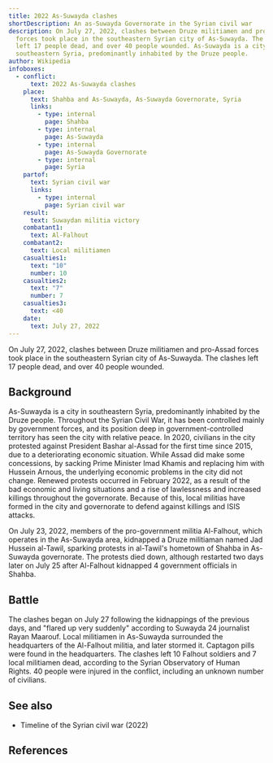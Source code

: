 ```yaml
---
title: 2022 As-Suwayda clashes
shortDescription: An as-Suwayda Governorate in the Syrian civil war
description: On July 27, 2022, clashes between Druze militiamen and pro-Assad
  forces took place in the southeastern Syrian city of As-Suwayda. The clashes
  left 17 people dead, and over 40 people wounded. As-Suwayda is a city in
  southeastern Syria, predominantly inhabited by the Druze people.
author: Wikipedia
infoboxes:
  - conflict:
      text: 2022 As-Suwayda clashes
    place:
      text: Shahba and As-Suwayda, As-Suwayda Governorate, Syria
      links:
        - type: internal
          page: Shahba
        - type: internal
          page: As-Suwayda
        - type: internal
          page: As-Suwayda Governorate
        - type: internal
          page: Syria
    partof:
      text: Syrian civil war
      links:
        - type: internal
          page: Syrian civil war
    result:
      text: Suwaydan militia victory
    combatant1:
      text: Al-Falhout
    combatant2:
      text: Local militiamen
    casualties1:
      text: "10"
      number: 10
    casualties2:
      text: "7"
      number: 7
    casualties3:
      text: <40
    date:
      text: July 27, 2022
---
```


On July 27, 2022, clashes between Druze militiamen and pro-Assad forces took place in the southeastern Syrian city of As-Suwayda. The clashes left 17 people dead, and over 40 people wounded.

## Background
As-Suwayda is a city in southeastern Syria, predominantly inhabited by the Druze people. Throughout the Syrian Civil War, it has been controlled mainly by government forces, and its position deep in government-controlled territory has seen the city with relative peace. In 2020, civilians in the city protested against President Bashar al-Assad for the first time since 2015, due to a deteriorating economic situation. While Assad did make some concessions, by sacking Prime Minister Imad Khamis and replacing him with Hussein Arnous, the underlying economic problems in the city did not change. Renewed protests occurred in February 2022, as a result of the bad economic and living situations and a rise of lawlessness and increased killings throughout the governorate. Because of this, local militias have formed in the city and governorate to defend against killings and ISIS attacks.

On July 23, 2022, members of the pro-government militia Al-Falhout, which operates in the As-Suwayda area, kidnapped a Druze militiaman named Jad Hussein al-Tawil, sparking protests in al-Tawil's hometown of Shahba in As-Suwayda governorate. The protests died down, although restarted two days later on July 25 after Al-Falhout kidnapped 4 government officials in Shahba.

## Battle
The clashes began on July 27 following the kidnappings of the previous days, and "flared up very suddenly" according to Suwayda 24 journalist Rayan Maarouf. Local militiamen in As-Suwayda surrounded the headquarters of the Al-Falhout militia, and later stormed it. Captagon pills were found in the headquarters. The clashes left 10 Falhout soldiers and 7 local militiamen dead, according to the Syrian Observatory of Human Rights. 40 people were injured in the conflict, including an unknown number of civilians.

## See also
 * Timeline of the Syrian civil war (2022)


## References

